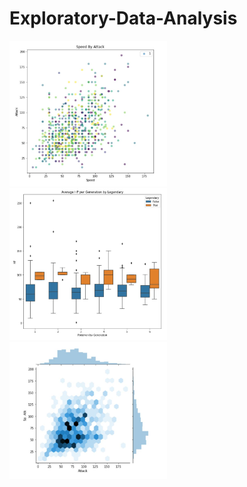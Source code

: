 # Exploratory-Data-Analysis
<img src="https://github.com/dwellin98/Exploratory-Data-Analysis/blob/master/images/PokemonEDA1.JPG" width=50% height=50%>
<img src="https://github.com/dwellin98/Exploratory-Data-Analysis/blob/master/images/PokemonEDA2.JPG" width=50% height=50%>
<img src="https://github.com/dwellin98/Exploratory-Data-Analysis/blob/master/images/PokemonEDA3.JPG" width=50% height=50%>


